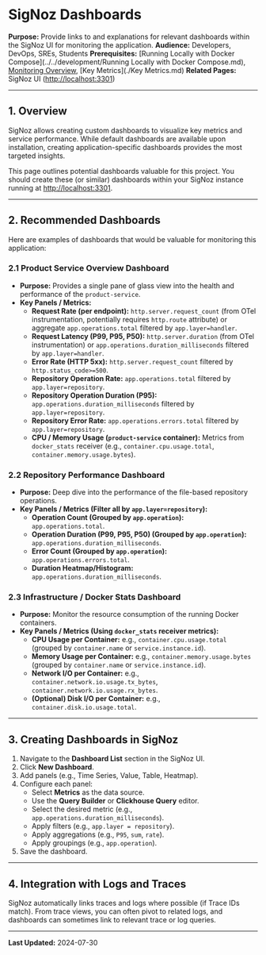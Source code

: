 # SigNoz Dashboards

**Purpose:** Provide links to and explanations for relevant dashboards within the SigNoz UI for monitoring the application.
**Audience:** Developers, DevOps, SREs, Students
**Prerequisites:** [Running Locally with Docker Compose](../../development/Running Locally with Docker Compose.md), [Monitoring Overview](./README.md), [Key Metrics](./Key Metrics.md)
**Related Pages:** SigNoz UI ([http://localhost:3301](http://localhost:3301))

---

## 1. Overview

SigNoz allows creating custom dashboards to visualize key metrics and service performance. While default dashboards are available upon installation, creating application-specific dashboards provides the most targeted insights.

This page outlines potential dashboards valuable for this project. You should create these (or similar) dashboards within your SigNoz instance running at [http://localhost:3301](http://localhost:3301).

<!-- 
[USER ACTION REQUIRED]
Create the dashboards described below in your SigNoz instance.
Optionally, replace the descriptive text with actual screenshots or embedded dashboard links if your environment supports it.
-->

---

## 2. Recommended Dashboards

Here are examples of dashboards that would be valuable for monitoring this application:

### 2.1 Product Service Overview Dashboard
*   **Purpose:** Provides a single pane of glass view into the health and performance of the `product-service`.
*   **Key Panels / Metrics:**
    *   **Request Rate (per endpoint):** `http.server.request_count` (from OTel instrumentation, potentially requires `http.route` attribute) or aggregate `app.operations.total` filtered by `app.layer=handler`.
    *   **Request Latency (P99, P95, P50):** `http.server.duration` (from OTel instrumentation) or `app.operations.duration_milliseconds` filtered by `app.layer=handler`.
    *   **Error Rate (HTTP 5xx):** `http.server.request_count` filtered by `http.status_code>=500`.
    *   **Repository Operation Rate:** `app.operations.total` filtered by `app.layer=repository`.
    *   **Repository Operation Duration (P95):** `app.operations.duration_milliseconds` filtered by `app.layer=repository`.
    *   **Repository Error Rate:** `app.operations.errors.total` filtered by `app.layer=repository`.
    *   **CPU / Memory Usage (`product-service` container):** Metrics from `docker_stats` receiver (e.g., `container.cpu.usage.total`, `container.memory.usage.bytes`).

### 2.2 Repository Performance Dashboard
*   **Purpose:** Deep dive into the performance of the file-based repository operations.
*   **Key Panels / Metrics (Filter all by `app.layer=repository`):**
    *   **Operation Count (Grouped by `app.operation`):** `app.operations.total`.
    *   **Operation Duration (P99, P95, P50) (Grouped by `app.operation`):** `app.operations.duration_milliseconds`.
    *   **Error Count (Grouped by `app.operation`):** `app.operations.errors.total`.
    *   **Duration Heatmap/Histogram:** `app.operations.duration_milliseconds`.

### 2.3 Infrastructure / Docker Stats Dashboard
*   **Purpose:** Monitor the resource consumption of the running Docker containers.
*   **Key Panels / Metrics (Using `docker_stats` receiver metrics):**
    *   **CPU Usage per Container:** e.g., `container.cpu.usage.total` (grouped by `container.name` or `service.instance.id`).
    *   **Memory Usage per Container:** e.g., `container.memory.usage.bytes` (grouped by `container.name` or `service.instance.id`).
    *   **Network I/O per Container:** e.g., `container.network.io.usage.tx_bytes`, `container.network.io.usage.rx_bytes`.
    *   **(Optional) Disk I/O per Container:** e.g., `container.disk.io.usage.total`.

---

## 3. Creating Dashboards in SigNoz

1.  Navigate to the **Dashboard List** section in the SigNoz UI.
2.  Click **New Dashboard**.
3.  Add panels (e.g., Time Series, Value, Table, Heatmap).
4.  Configure each panel:
    *   Select **Metrics** as the data source.
    *   Use the **Query Builder** or **Clickhouse Query** editor.
    *   Select the desired metric (e.g., `app.operations.duration_milliseconds`).
    *   Apply filters (e.g., `app.layer = repository`).
    *   Apply aggregations (e.g., `P95`, `sum`, `rate`).
    *   Apply groupings (e.g., `app.operation`).
5.  Save the dashboard.

---

## 4. Integration with Logs and Traces

SigNoz automatically links traces and logs where possible (if Trace IDs match). From trace views, you can often pivot to related logs, and dashboards can sometimes link to relevant trace or log queries.

---

**Last Updated:** 2024-07-30
